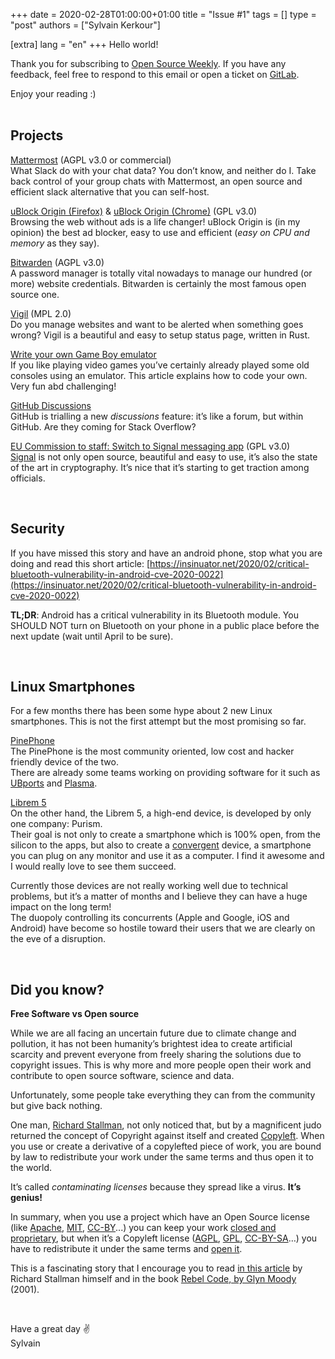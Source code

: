 +++
date = 2020-02-28T01:00:00+01:00
title = "Issue #1"
tags = []
type = "post"
authors = ["Sylvain Kerkour"]

[extra]
lang = "en"
+++
Hello world!

Thank you for subscribing to [Open Source Weekly](https://opensourceweekly.org/). If you have any
feedback, feel free to respond to this email or open a ticket on [GitLab](https://gitlab.com/bloom42/open_source_weekly/).

Enjoy your reading :)
<br /><br />

## Projects

[Mattermost](https://github.com/mattermost/mattermost-server) (AGPL v3.0 or commercial)<br />
What Slack do with your chat data? You don’t know, and neither do I. Take back control of your group
chats with Mattermost, an open source and efficient slack alternative that you can self-host.

[uBlock Origin (Firefox)](https://addons.mozilla.org/en-US/firefox/addon/ublock-origin)
& [uBlock Origin (Chrome)](https://chrome.google.com/webstore/detail/ublock-origin/cjpalhdlnbpafiamejdnhcphjbkeiagm?hl=en) (GPL v3.0)<br />
Browsing the web without ads is a life changer! uBlock Origin is (in my opinion) the best ad blocker,
easy to use and efficient (*easy on CPU and memory* as they say).


[Bitwarden](https://github.com/bitwarden) (AGPL v3.0)<br />
A password manager is totally vital nowadays to manage our hundred (or more) website credentials.
Bitwarden is certainly the most famous open source one.


[Vigil](https://github.com/valeriansaliou/vigil) (MPL 2.0)<br />
Do you manage websites and want to be alerted when something goes wrong? Vigil is a beautiful and
easy to setup status page, written in Rust.


[Write your own Game Boy emulator](https://cturt.github.io/cinoop.html)<br />
If you like playing video games you’ve certainly already played some old consoles using an emulator.
This article explains how to code your own. Very fun abd challenging!


[GitHub Discussions](https://github.com/zeit/next.js/discussions)<br />
GitHub is trialling a new *discussions* feature: it’s like a forum, but within GitHub. Are they coming
for Stack Overflow?


[EU Commission to staff: Switch to Signal messaging app](https://www.politico.eu/pro/eu-commission-to-staff-switch-to-signal-messaging-app/) (GPL v3.0)<br />
[Signal](https://signal.org) is not only open source, beautiful and easy to use, it’s also the state of the art in cryptography. It’s nice
that it’s starting to get traction among officials.

<br />

## Security

If you have missed this story and have an android phone, stop what you are doing and read this short
article: [https://insinuator.net/2020/02/critical-bluetooth-vulnerability-in-android-cve-2020-0022](https://insinuator.net/2020/02/critical-bluetooth-vulnerability-in-android-cve-2020-0022)

**TL;DR**: Android has a critical vulnerability in its Bluetooth module. You SHOULD NOT turn on
Bluetooth on your phone in a public place before the next update (wait until April to be sure).

<br />

## Linux Smartphones

For a few months there has been some hype about 2 new Linux smartphones. This is not the first attempt
but the most promising so far.

[PinePhone](https://en.wikipedia.org/wiki/PinePhone)<br />
The PinePhone is the most community oriented, low cost and hacker friendly device of the two.<br />
There are already some teams working on providing software for it such as [UBports](https://ubports.com/) and [Plasma](https://www.plasma-mobile.org/).



[Librem 5](https://en.wikipedia.org/wiki/Librem_5)<br />
On the other hand, the Librem 5, a high-end device, is developed by only one company: Purism. <br />
Their goal is not only to create a smartphone which is 100% open, from the silicon to the apps, but
also to create a [convergent](https://puri.sm/posts/converging-on-convergence-pureos-is-convergent-welcome-to-the-future/)
device, a smartphone you can plug on any monitor and use it as a computer. I find it awesome and
I would really love to see them succeed.

Currently those devices are not really working well due to technical problems, but it’s a matter of
months and I believe they can have a huge impact on the long term!<br />
The duopoly controlling its concurrents (Apple and Google, iOS and Android) have become so hostile
toward their users that we are clearly on the eve of a disruption.

<br />

## Did you know?

**Free Software vs Open source**

While we are all facing an uncertain future due to climate change and pollution, it has not been humanity’s
brightest idea to create artificial scarcity and prevent everyone from freely sharing the solutions
due to copyright issues. This is why more and more people open their work and contribute to open
source software, science and data.

Unfortunately, some people take everything they can from the community but give back nothing.

One man, [Richard Stallman](https://en.wikipedia.org/wiki/Richard_Stallman), not only noticed that,
but by a magnificent judo returned the concept of Copyright against itself and created
[Copyleft](https://en.wikipedia.org/wiki/Copyleft). When you use or create a derivative of a
copylefted piece of work, you are bound by law to redistribute your work under the same terms and thus open it to the world.

It’s called *contaminating licenses* because they spread like a virus. **It’s genius!**

In summary, when you use a project which have an Open Source license (like [Apache](https://en.wikipedia.org/wiki/Apache_License), [MIT](https://en.wikipedia.org/wiki/MIT_License), [CC-BY](https://en.wikipedia.org/wiki/Creative_Commons_license#Types_of_licenses)...) you can keep your work [closed and proprietary](https://en.wikipedia.org/wiki/Proprietary_software), but when it’s a Copyleft license ([AGPL](https://en.wikipedia.org/wiki/GNU_Affero_General_Public_License), [GPL](https://en.wikipedia.org/wiki/GNU_General_Public_License), [CC-BY-SA](https://en.wikipedia.org/wiki/Creative_Commons_license#Types_of_licenses)…) you have to redistribute
it under the same terms and [open it](https://en.wikipedia.org/wiki/Free_software).

This is a fascinating story that I encourage you to read [in this article](https://www.gnu.org/philosophy/free-sw.html)
by Richard Stallman himself and in the book [Rebel Code, by Glyn Moody](https://en.wikipedia.org/wiki/Rebel_Code) (2001).

<br />

Have a great day ✌️<br />
Sylvain
